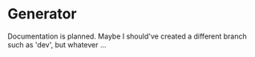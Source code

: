 # Generator

Documentation is planned. Maybe I should've created a different branch such as 'dev', but whatever ...
